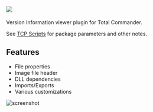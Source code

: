 # [![](https://img.shields.io/chocolatey/v/tcp-fileinfo.svg?color=red&label=tcp-fileinfo)](https://chocolatey.org/packages/tcp-fileinfo)

Version Information viewer plugin for Total Commander.

See [TCP Scripts](https://chocolatey.org/packages/tcps) for package parameters and other notes.

## Features

- File properties
- Image file header
- DLL dependencies
- Imports/Exports
- Various customizations


![screenshot](https://cdn.rawgit.com/majkinetor/chocolatey/master/tcp/tcp-fileinfo/screenshot.gif)
